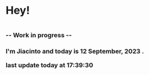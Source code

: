 <h1>Hey!<h1>

<h3> -- Work in progress -- <h3> 

<p>I'm Jiacinto and today is 12 September, 2023 .<p>

<p> last update today at 17:39:30 <p>
